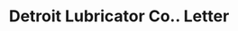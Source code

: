 ---
doi: 10.7916/D80303JG
date_other: '1897'
date_other_textual: '1897'
form: correspondence
genre:
- Letters (correspondence)
name:
- Detroit Lubricator Co.
object_in_context_url: https://biggert.cul.columbia.edu/items/view/ave_biggert_00610
subject_hierarchical_geographic:
- Detroit, Michigan, United States
subject_name:
- Detroit Lubricator Co.
title: Detroit Lubricator Co.. Letter
sort_title: Detroit Lubricator Co.. Letter
call_number: ave_biggert_00610
coordinates:
- 42.331388888888895,-83.04583333333333
pid: ave_biggert_00610
identifiers: ave_biggert_00610
thumbnail: https://derivativo-3.library.columbia.edu/iiif/2/ldpd:343656/full/!256,256/0/native.jpg
permalink: /biggert/ave_biggert_00610/
layout: iiif-image-page
---